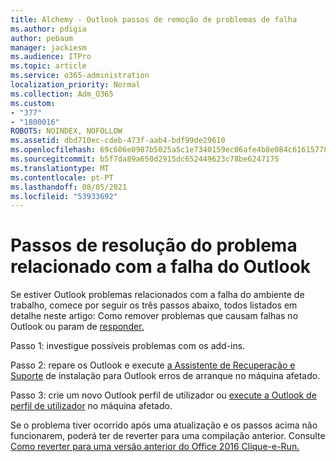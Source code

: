 ```yaml
---
title: Alchemy - Outlook passos de remoção de problemas de falha
ms.author: pdigia
author: pebaum
manager: jackiesm
ms.audience: ITPro
ms.topic: article
ms.service: o365-administration
localization_priority: Normal
ms.collection: Adm_O365
ms.custom:
- "377"
- "1800016"
ROBOTS: NOINDEX, NOFOLLOW
ms.assetid: dbd710ec-cdeb-473f-aab4-bdf99de29610
ms.openlocfilehash: 69c606e0987b5025a5c1e7340159ec06afe4b8e084c61615778a90114f9b4ecb
ms.sourcegitcommit: b5f7da89a650d2915dc652449623c78be6247175
ms.translationtype: MT
ms.contentlocale: pt-PT
ms.lasthandoff: 08/05/2021
ms.locfileid: "53933692"
---
```

# <a name="outlook-crash-troubleshooting-steps"></a>Passos de resolução do problema relacionado com a falha do Outlook

Se estiver Outlook problemas relacionados com a falha do ambiente de trabalho, comece por seguir os três passos abaixo, todos listados em detalhe neste artigo: Como remover problemas que causam falhas no Outlook ou param de [responder.](https://docs.microsoft.com/exchange/troubleshoot/outlook-crashes/crash-issues)
  
Passo 1: investigue possíveis problemas com os add-ins.
  
Passo 2: repare os Outlook e execute [a Assistente de Recuperação e Suporte](https://aka.ms/SaRA-OutlookWontStart) de instalação para Outlook erros de arranque no máquina afetado.
  
Passo 3: crie um novo Outlook perfil de utilizador ou [execute a Outlook de perfil de utilizador](https://aka.ms/SaRA-OutlookSetupProfile) no máquina afetado.
  
Se o problema tiver ocorrido após uma atualização e os passos acima não funcionarem, poderá ter de reverter para uma compilação anterior. Consulte [Como reverter para uma versão anterior do Office 2016 Clique-e-Run.](https://support.microsoft.com/help/2770432)
  